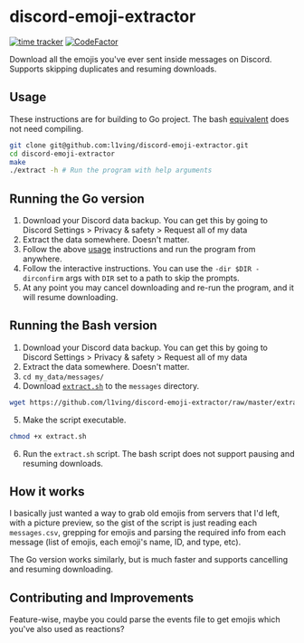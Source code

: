 # discord-emoji-extractor

[![time tracker](https://wakatime.com/badge/github/l1ving/discord-emoji-extractor.svg)](https://wakatime.com/badge/github/l1ving/discord-emoji-extractor)
[![CodeFactor](https://img.shields.io/codefactor/grade/github/l1ving/discord-emoji-extractor?logo=codefactor&logoColor=white)](https://www.codefactor.io/repository/github/l1ving/discord-emoji-extractor)

Download all the emojis you've ever sent inside messages on Discord. Supports skipping duplicates and resuming downloads.

## Usage

These instructions are for building to Go project. 
The bash [equivalent](https://github.com/l1ving/discord-emoji-extractor/blob/master/extract.sh) does not need compiling.

```bash
git clone git@github.com:l1ving/discord-emoji-extractor.git
cd discord-emoji-extractor
make
./extract -h # Run the program with help arguments
```

## Running the Go version

1. Download your Discord data backup. You can get this by going to Discord Settings > Privacy & safety > Request all of my data
2. Extract the data somewhere. Doesn't matter.
3. Follow the above [usage](#Usage) instructions and run the program from anywhere.
4. Follow the interactive instructions. You can use the `-dir $DIR -dirconfirm` args with `DIR` set to a path to skip the prompts.
5. At any point you may cancel downloading and re-run the program, and it will resume downloading.

## Running the Bash version

1. Download your Discord data backup. You can get this by going to Discord Settings > Privacy & safety > Request all of my data
2. Extract the data somewhere. Doesn't matter.
3. `cd my_data/messages/`
4. Download [`extract.sh`](https://github.com/l1ving/discord-emoji-extractor/blob/master/extract.sh) to the `messages` directory.
```bash
wget https://github.com/l1ving/discord-emoji-extractor/raw/master/extract.sh
```
5. Make the script executable.
```bash
chmod +x extract.sh
```
6. Run the `extract.sh` script. The bash script does not support pausing and resuming downloads.

## How it works

I basically just wanted a way to grab old emojis from servers that I'd left, with a picture preview, so the gist of the
script is just reading each `messages.csv`, grepping for emojis and parsing the required info from each message 
(list of emojis, each emoji's name, ID, and type, etc).

The Go version works similarly, but is much faster and supports cancelling and resuming downloading.

## Contributing and Improvements

Feature-wise, maybe you could parse the events file to get emojis which you've also used as reactions? 
